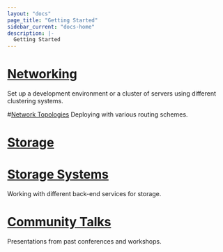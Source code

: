 ```yaml
---
layout: "docs"
page_title: "Getting Started"
sidebar_current: "docs-home"
description: |-
  Getting Started
---
```


# [Networking](/install/user_guides/getting_started/networking)
Set up a development environment or a cluster of servers using different clustering systems.

#[Network Topologies](/install/user_guides/getting_started/network_topologies)
Deploying with various routing schemes.

# [Storage](/install/user_guides/getting_started/storage)

# [Storage Systems](/install/user_guides/getting_started/storage_systems)
Working with different back-end services for storage.

# [Community Talks](/install/user_guides/getting_started/community_talks)
Presentations from past conferences and workshops.

